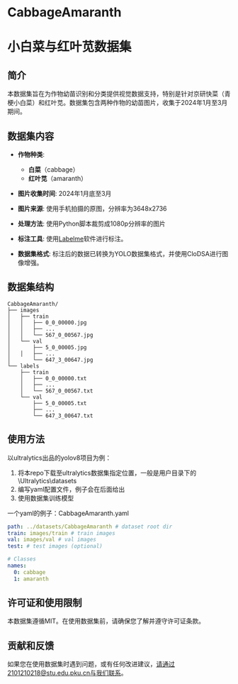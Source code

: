 # CabbageAmaranth

# 小白菜与红叶苋数据集

## 简介

本数据集旨在为作物幼苗识别和分类提供视觉数据支持，特别是针对京研快菜（青梗小白菜）和红叶苋。数据集包含两种作物的幼苗图片，收集于2024年1月至3月期间。

## 数据集内容

- **作物种类**:

  - **白菜**（cabbage）
  - **红叶苋**（amaranth）
- **图片收集时间**: 2024年1月底至3月
- **图片来源**: 使用手机拍摄的原图，分辨率为3648x2736
- **处理方法**: 使用Python脚本裁剪成1080p分辨率的图片
- **标注工具**: 使用[Labelme](https://github.com/wkentaro/labelme)软件进行标注。
- **数据集格式**: 标注后的数据已转换为YOLO数据集格式，并使用CloDSA进行图像增强。

## 数据集结构

```
CabbageAmaranth/
├── images
│   ├── train
│   │   ├── 0_0_00000.jpg
│   │   ├── ...
│   │   └── 567_0_00567.jpg
│   └── val
│       ├── 5_0_00005.jpg
│   │   ├── ...
│       └── 647_3_00647.jpg
└── labels
    ├── train
    │   ├── 0_0_00000.txt
    │   ├── ...
    │   └── 567_0_00567.txt
    └── val
        ├── 5_0_00005.txt
        ├── ...
        └── 647_3_00647.txt
```

## 使用方法

以ultralytics出品的yolov8项目为例：

1. 将本repo下载至ultralytics数据集指定位置，一般是用户目录下的\Ultralytics\datasets
2. 编写yaml配置文件，例子会在后面给出
3. 使用数据集训练模型

一个yaml的例子：CabbageAmaranth.yaml

```yaml
path: ../datasets/CabbageAmaranth # dataset root dir
train: images/train # train images
val: images/val # val images
test: # test images (optional)

# Classes
names:
  0: cabbage
  1: amaranth
```

## 许可证和使用限制

本数据集遵循MIT。在使用数据集前，请确保您了解并遵守许可证条款。

## 贡献和反馈

如果您在使用数据集时遇到问题，或有任何改进建议，请通过2101210218@stu.edu.pku.cn与我们联系。
